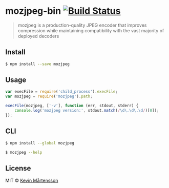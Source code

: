 # mozjpeg-bin [![Build Status](https://secure.travis-ci.org/imagemin/mozjpeg-bin.svg?branch=master)](http://travis-ci.org/imagemin/mozjpeg-bin)

> mozjpeg is a production-quality JPEG encoder that improves compression while maintaining compatibility with the vast majority of deployed decoders

## Install

```bash
$ npm install --save mozjpeg
```

## Usage

```js
var execFile = require('child_process').execFile;
var mozjpeg = require('mozjpeg').path;

execFile(mozjpeg, ['-v'], function (err, stdout, stderr) {
    console.log('mozjpeg version:', stdout.match(/\d\.\d\.\d/)[0]);
});
```

## CLI

```bash
$ npm install --global mozjpeg
```

```bash
$ mozjpeg --help
```

## License

MIT © [Kevin Mårtensson](http://kevinmartensson.com)
